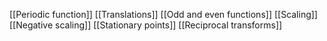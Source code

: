 [[Periodic function]]
[[Translations]]
[[Odd and even functions]]
[[Scaling]]
[[Negative scaling]]
[[Stationary points]]
[[Reciprocal transforms]]
